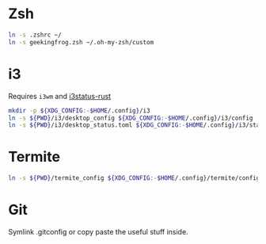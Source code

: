 # Zsh
```bash
ln -s .zshrc ~/
ln -s geekingfrog.zsh ~/.oh-my-zsh/custom
```

# i3
Requires `i3wm` and [i3status-rust](https://github.com/greshake/i3status-rust)

```bash
mkdir -p ${XDG_CONFIG:-$HOME/.config}/i3
ln -s ${PWD}/i3/desktop_config ${XDG_CONFIG:-$HOME/.config}/i3/config
ln -s ${PWD}/i3/desktop_status.toml ${XDG_CONFIG:-$HOME/.config}/i3/status.toml
```

# Termite
```bash
ln -s ${PWD}/termite_config ${XDG_CONFIG:-$HOME/.config}/termite/config
```

# Git
Symlink .gitconfig or copy paste the useful stuff inside.

